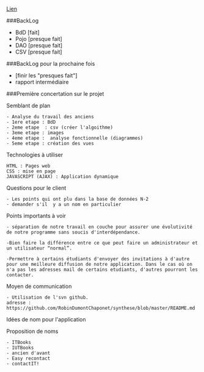 
<a href="https://infodb2.iut.univ-metz.fr/~dumont28u/synthese/src">Lien</a>










###BackLog
- BdD [fait]
- Pojo [presque fait]
- DAO [presque fait]
- CSV [presque fait]

###BackLog pour la prochaine fois
- [finir les "presques fait"]
- rapport intermédiaire


###Première concertation sur le projet


Semblant de plan

	- Analyse du travail des anciens
	- 1ere etape : BdD
	- 2eme etape  : csv (créer l'algoithme)
	- 3eme etape : images
	- 4eme etape :  analyse fonctionnelle (diagrammes)
	- 5eme etape : création des vues

Technologies à utiliser

	HTML : Pages web
	CSS : mise en page
	JAVASCRIPT (AJAX) : Application dynamique



Questions pour le client

	- Les points qui ont plu dans la base de données N-2
	- demander s'il  y a un nom en particulier



Points importants à voir

	- séparation de notre travail en couche pour assurer une évolutivité de notre programme sans soucis d'interdépendance.

	-Bien faire la différence entre ce que peut faire un administrateur et un utilisateur “normal”.

	-Permettre à certains étudiants d'envoyer des invitations à d'autre pour une meilleure diffusion de notre application. Dans le cas où on n'a pas les adresses mail de certains etudiants, d'autres pourront les contacter.

Moyen de communication

	- Utilisation de l'svn github.
 	adresse : https://github.com/RobinDumontChaponet/synthese/blob/master/README.md


Idées de nom pour l'application

Proposition de noms

	- ITBooks
	- IUTBooks
	- ancien d'avant
	- Easy recontact
	- contactIT!
